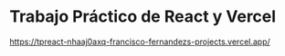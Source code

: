 # Trabajo Práctico de React y Vercel
https://tpreact-nhaaj0axq-francisco-fernandezs-projects.vercel.app/
